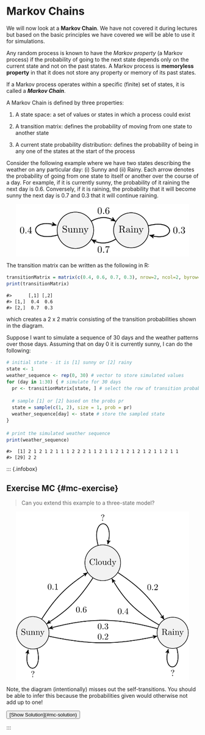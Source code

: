 # Markov Chains

<!-- In this practical you will learn a number of techniques in R that you will use to simulate simplified games of Monopoly (<https://en.wikipedia.org/wiki/Monopoly_(game)>). In addition, there are also many tutorials and guides on the Web describing how to produce computer simulations for Monopoly. You are welcome to read and use these examples to inspire your work. -->

We will now look at a **Markov Chain**. We have not covered it during lectures but based on the basic principles we have covered we will be able to use it for simulations.

Any random process is known to have the *Markov property* (a Markov process) if the probability of going to the next state depends only on the current state and not on the past states. A Markov process is **memoryless property** in that it does not store any property or memory of its past states.

If a Markov process operates within a specific (finite) set of states, it is called a ***Markov Chain***.

A Markov Chain is defined by three properties:

1.  A state space: a set of values or states in which a process could exist

2.  A transition matrix: defines the probability of moving from one state to another state

3.  A current state probability distribution: defines the probability of being in any one of the states at the start of the process

Consider the following example where we have two states describing the weather on any particular day: (i) Sunny and (ii) Rainy. Each arrow denotes the probability of going from one state to itself or another over the course of a day. For example, if it is currently sunny, the probability of it raining the next day is 0.6. Conversely, if it is raining, the probability that it will become sunny the next day is 0.7 and 0.3 that it will continue raining.

<img src="markov-chains_files/figure-html/unnamed-chunk-1-1.png" width="90%" style="display: block; margin: auto;" />

The transition matrix can be written as the following in R:


```{.r .numberLines}
transitionMatrix = matrix(c(0.4, 0.6, 0.7, 0.3), nrow=2, ncol=2, byrow=TRUE)
print(transitionMatrix)
```

``` bg-info
#>      [,1] [,2]
#> [1,]  0.4  0.6
#> [2,]  0.7  0.3
```

which creates a 2 x 2 matrix consisting of the transition probabilities shown in the diagram.

Suppose I want to simulate a sequence of 30 days and the weather patterns over those days. Assuming that on day 0 it is currently sunny, I can do the following:


```{.r .numberLines}
# initial state - it is [1] sunny or [2] rainy
state <- 1
weather_sequence <- rep(0, 30) # vector to store simulated values
for (day in 1:30) { # simulate for 30 days
  pr <- transitionMatrix[state, ] # select the row of transition probabilities

  # sample [1] or [2] based on the probs pr
  state = sample(c(1, 2), size = 1, prob = pr)
  weather_sequence[day] <- state # store the sampled state
}

# print the simulated weather sequence
print(weather_sequence)
```

``` bg-info
#>  [1] 2 1 2 1 2 1 1 1 2 2 2 1 1 2 1 1 2 1 2 1 2 1 2 1 1 2 1 1
#> [29] 2 2
```

::: {.infobox}
## Exercise MC {#mc-exercise}

> Can you extend this example to a three-state model?

<img src="markov-chains_files/figure-html/unnamed-chunk-4-1.png" width="90%" style="display: block; margin: auto;" />

Note, the diagram (intentionally) misses out the self-transitions. You should be able to infer this because the probabilities given would otherwise not add up to one!

<button class="button">
  [Show Solution](#mc-solution)
</button>


:::

